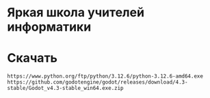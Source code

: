  # Яркая школа учителей информатики

# Скачать
```
https://www.python.org/ftp/python/3.12.6/python-3.12.6-amd64.exe
https://github.com/godotengine/godot/releases/download/4.3-stable/Godot_v4.3-stable_win64.exe.zip
```
